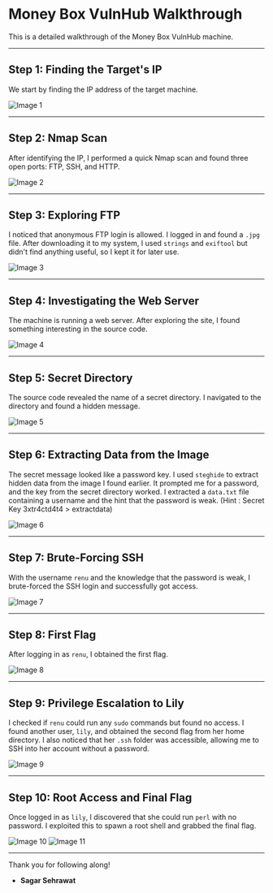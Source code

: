 # Money Box VulnHub Walkthrough

This is a detailed walkthrough of the Money Box VulnHub machine.

---

## Step 1: Finding the Target's IP

We start by finding the IP address of the target machine.

![Image 1](https://github.com/sagar-sehrawat/VulnHub-Machine-Solutions/blob/main/Money%20Box/img/img1.png)

---

## Step 2: Nmap Scan

After identifying the IP, I performed a quick Nmap scan and found three open ports: FTP, SSH, and HTTP.

![Image 2](https://github.com/sagar-sehrawat/VulnHub-Machine-Solutions/blob/main/Money%20Box/img/img2.png)

---

## Step 3: Exploring FTP

I noticed that anonymous FTP login is allowed. I logged in and found a `.jpg` file. After downloading it to my system, I used `strings` and `exiftool` but didn't find anything useful, so I kept it for later use.

![Image 3](https://github.com/sagar-sehrawat/VulnHub-Machine-Solutions/blob/main/Money%20Box/img/img3.png)

---

## Step 4: Investigating the Web Server

The machine is running a web server. After exploring the site, I found something interesting in the source code.

![Image 4](https://github.com/sagar-sehrawat/VulnHub-Machine-Solutions/blob/main/Money%20Box/img/img4.png)

---

## Step 5: Secret Directory

The source code revealed the name of a secret directory. I navigated to the directory and found a hidden message.

![Image 5](https://github.com/sagar-sehrawat/VulnHub-Machine-Solutions/blob/main/Money%20Box/img/img5.png)

---

## Step 6: Extracting Data from the Image

The secret message looked like a password key. I used `steghide` to extract hidden data from the image I found earlier. It prompted me for a password, and the key from the secret directory worked. I extracted a `data.txt` file containing a username and the hint that the password is weak.
(Hint : Secret Key 3xtr4ctd4t4 > extractdata)

![Image 6](https://github.com/sagar-sehrawat/VulnHub-Machine-Solutions/blob/main/Money%20Box/img/img6.png)

---

## Step 7: Brute-Forcing SSH

With the username `renu` and the knowledge that the password is weak, I brute-forced the SSH login and successfully got access.

![Image 7](https://github.com/sagar-sehrawat/VulnHub-Machine-Solutions/blob/main/Money%20Box/img/img7.png)

---

## Step 8: First Flag

After logging in as `renu`, I obtained the first flag.

![Image 8](https://github.com/sagar-sehrawat/VulnHub-Machine-Solutions/blob/main/Money%20Box/img/img8.png)

---

## Step 9: Privilege Escalation to Lily

I checked if `renu` could run any `sudo` commands but found no access. I found another user, `lily`, and obtained the second flag from her home directory. I also noticed that her `.ssh` folder was accessible, allowing me to SSH into her account without a password.

![Image 9](https://github.com/sagar-sehrawat/VulnHub-Machine-Solutions/blob/main/Money%20Box/img/img9.png)

---

## Step 10: Root Access and Final Flag

Once logged in as `lily`, I discovered that she could run `perl` with no password. I exploited this to spawn a root shell and grabbed the final flag.

![Image 10](https://github.com/sagar-sehrawat/VulnHub-Machine-Solutions/blob/main/Money%20Box/img/img10.png)
![Image 11](https://github.com/sagar-sehrawat/VulnHub-Machine-Solutions/blob/main/Money%20Box/img/img11.png)

---

Thank you for following along!

- **Sagar Sehrawat**
